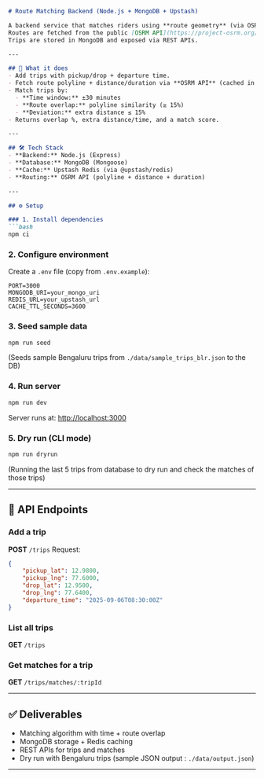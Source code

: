 ````markdown
# Route Matching Backend (Node.js + MongoDB + Upstash)

A backend service that matches riders using **route geometry** (via OSRM) and **time overlap**.  
Routes are fetched from the public [OSRM API](https://project-osrm.org/) and cached in Upstash Redis.  
Trips are stored in MongoDB and exposed via REST APIs.

---

## 🚀 What it does
- Add trips with pickup/drop + departure time.
- Fetch route polyline + distance/duration via **OSRM API** (cached in Redis).
- Match trips by:
  - **Time window:** ±30 minutes
  - **Route overlap:** polyline similarity (≥ 15%)
  - **Deviation:** extra distance ≤ 15%
- Returns overlap %, extra distance/time, and a match score.

---

## 🛠 Tech Stack
- **Backend:** Node.js (Express)
- **Database:** MongoDB (Mongoose)
- **Cache:** Upstash Redis (via @upstash/redis)
- **Routing:** OSRM API (polyline + distance + duration)

---

## ⚙️ Setup

### 1. Install dependencies
```bash
npm ci
````

### 2. Configure environment

Create a `.env` file (copy from `.env.example`):

```
PORT=3000
MONGODB_URI=your_mongo_uri
REDIS_URL=your_upstash_url
CACHE_TTL_SECONDS=3600
```

### 3. Seed sample data

```bash
npm run seed
```

(Seeds sample Bengaluru trips from `./data/sample_trips_blr.json` to the DB)

### 4. Run server

```bash
npm run dev
```

Server runs at: [http://localhost:3000](http://localhost:3000)

### 5. Dry run (CLI mode)

```bash
npm run dryrun
```
(Running the last 5 trips from database to dry run and check the matches of those trips)

---

## 📌 API Endpoints

### Add a trip

**POST** `/trips`
Request:

```json
{
    "pickup_lat": 12.9800,
    "pickup_lng": 77.6000,
    "drop_lat": 12.9500,
    "drop_lng": 77.6400,
    "departure_time": "2025-09-06T08:30:00Z"
}
```

### List all trips

**GET** `/trips`

### Get matches for a trip

**GET** `/trips/matches/:tripId`

---

## ✅ Deliverables

* Matching algorithm with time + route overlap
* MongoDB storage + Redis caching
* REST APIs for trips and matches
* Dry run with Bengaluru trips (sample JSON output : `./data/output.json`)

---

```